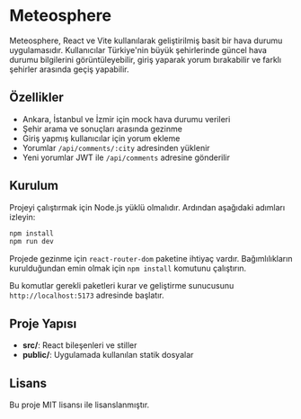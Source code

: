 # Meteosphere

Meteosphere, React ve Vite kullanılarak geliştirilmiş basit bir hava durumu uygulamasıdır. Kullanıcılar Türkiye'nin büyük şehirlerinde güncel hava durumu bilgilerini görüntüleyebilir, giriş yaparak yorum bırakabilir ve farklı şehirler arasında geçiş yapabilir.

## Özellikler

- Ankara, İstanbul ve İzmir için mock hava durumu verileri
- Şehir arama ve sonuçları arasında gezinme
- Giriş yapmış kullanıcılar için yorum ekleme
- Yorumlar `/api/comments/:city` adresinden yüklenir
- Yeni yorumlar JWT ile `/api/comments` adresine gönderilir

## Kurulum

Projeyi çalıştırmak için Node.js yüklü olmalıdır. Ardından aşağıdaki adımları izleyin:

```bash
npm install
npm run dev
```

Projede gezinme için `react-router-dom` paketine ihtiyaç vardır. Bağımlılıkların kurulduğundan emin olmak için `npm install` komutunu çalıştırın.

Bu komutlar gerekli paketleri kurar ve geliştirme sunucusunu `http://localhost:5173` adresinde başlatır.

## Proje Yapısı

- **src/**: React bileşenleri ve stiller
- **public/**: Uygulamada kullanılan statik dosyalar

## Lisans

Bu proje MIT lisansı ile lisanslanmıştır.
